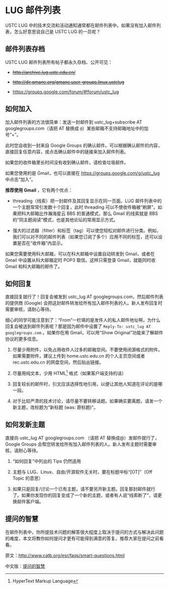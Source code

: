 ---
---

# LUG 邮件列表

USTC LUG 中的技术交流和活动通知通常都在邮件列表中。如果没有加入邮件列表，怎么好意思说自己是 USTC LUG 的一员呢？

## 邮件列表存档

USTC LUG 邮件列表所有帖子都永久存档、公开可见：

- ~~<http://archive.lug.ustc.edu.cn/>~~

- ~~<http://dir.gmane.org/gmane.user-groups.linux.ustclug>~~

- <https://groups.google.com/forum/#!forum/ustc_lug>

## 如何加入

加入邮件列表的方法很简单：发送一封邮件到 ustc\_lug+subscribe AT googlegroups.com（请把 AT 替换成 `@`）某些邮箱不支持邮箱地址中的加号“+”。

此时您会收到一封来自 Google Groups 的确认邮件。可以根据确认邮件的内容，直接回复任意内容，或点击确认邮件中的链接来加入邮件列表。

如果您的收件箱里长时间没有收到确认邮件，请检查垃圾邮件。

如果您使用的是 Gmail，也可以直接在 <https://groups.google.com/g/ustc_lug> 中点击“加入”。

**推荐使用 Gmail** ，它有两个优点：

- threading（线索）把一封邮件及其回复显示在同一页面。LUG 邮件列表中的一个主题常常引发数十个回复，此时 threading 可以不使收件箱被“刷屏”。如果把科大邮箱比作瀚海星云 BBS 的普通模式，那么 Gmail 的线索就是 BBS 的“同主题阅读”模式，也是其他论坛的常用显示方式。

- 强大的过滤器（filter）和标签（tag）可以使您轻松对邮件进行分类。例如，我们可以对不同的邮件列表（如果您订阅了多个）应用不同的标签，还可以设置是否在“收件箱”内显示。

如果您需要使用科大邮箱，可以在科大邮箱中设置自动转发到 Gmail，或者在 Gmail 中设置从科大邮箱定时 POP3 取信。这样只需登录 Gmail，就能同时收 Gmail 和科大邮箱的邮件了。

## 如何回复

直接回复就行了！回复会被发到 ustc\_lug AT googlegroups.com，然后邮件列表的提供商 (Google) 会把这封邮件转发给所有加入邮件列表的人。新人发布回复时需要审核，请耐心等待。

细心的同学可能注意到了：“From”一栏填的是发件人的私人邮件地址啊，为什么回复会被送到邮件列表呢？那是因为邮件中设置了 `Reply-To: ustc_lug AT googlegroups.com` 。如果你在用 Gmail，可以用“Show Original”功能来了解邮件协议的更多信息。

1. 尽量少用附件，以免占用收件人过多的邮箱空间。不要使用闭源格式的附件。如果需要附件，建议上传到 home.ustc.edu.cn 的个人主页空间或者 rec.ustc.edu.cn 的网盘空间，然后贴出链接。

2. 尽量用纯文本，少用 HTML[^html] 格式（如果客户端支持的话）

3. 回复较长的邮件时，引文应该选择性地引用，以便让其他人知道在评论的是哪一段。

4. 对于比较严肃的技术讨论，请尽量不要转移话题。如果确实要离题，请发一个新主题，改标题为“新标题 (was: 原标题)”。

## 如何发新主题

直接向 ustc\_lug AT googlegroups.com （请把 AT 替换成@）发邮件就行了，Google Groups 会帮您转发给所有加入邮件列表的人。新人发布主题时需要审核，请耐心等待。

1. “如何回复”中列出的 Tips 仍然适用

2. 主题与 LUG、Linux、自由/开源软件无关时，要在标题中标“[OT]”（Off Topic 的意思）

3. 如果只是回复/讨论一个已有主题，请不要另开新主题。回复那封邮件就行了。如果你发现你的回复变成了一个新的主题，或者有人说“线索断了”，请更换邮件客户端。

## 提问的智慧

在邮件列表中，你所提技术问题的解答很大程度上取决于提问的方式与解决此问题的难度，本文将教你如何提问才更有可能得到满意的答复。推荐大家在提问之前看看。

原文：<http://www.catb.org/esr/faqs/smart-questions.html>

中文版：[提问的智慧](../doc/smart-questions.md)

[^html]: HyperText Markup Language
